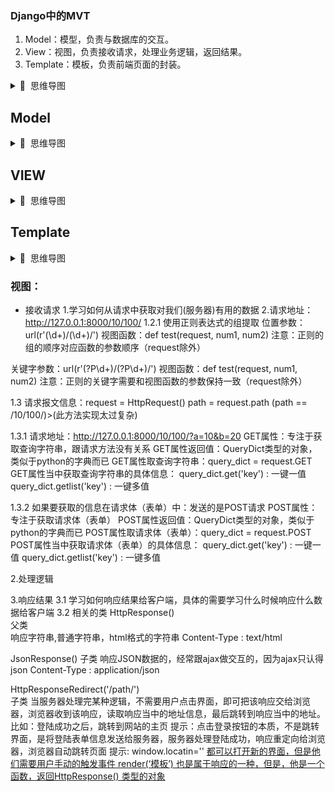 ### Django中的MVT

1. Model：模型，负责与数据库的交互。
2. View：视图，负责接收请求，处理业务逻辑，返回结果。
3. Template：模板，负责前端页面的封装。

<details>
<summary>📌&nbsp;&nbsp;思维导图</summary>
</br>

![MVT](/Note/Django/res/MVT.png)
</details>

## Model

<details>
<summary>📌&nbsp;&nbsp;思维导图</summary>
</br>

![Model](/Note/Django/res/Model.png)
</details>

## VIEW

<details>
<summary>📌&nbsp;&nbsp;思维导图</summary>
</br>

![View](/Note/Django/res/View.png)
</details>

## Template

<details>
<summary>📌&nbsp;&nbsp;思维导图</summary>
</br>

![Template](/Note/Django/res/Template.png)
</details>

### 视图：

- 接收请求
  1.学习如何从请求中获取对我们(服务器)有用的数据
  2.请求地址：http://127.0.0.1:8000/10/100/
  1.2.1 使用正则表达式的组提取
  		位置参数：url(r'(\d+)/(\d+)/')
  		视图函数：def test(request, num1, num2)
  		注意：正则的组的顺序对应函数的参数顺序（request除外）

关键字参数：url(r'(?P<num1>\d+)/(?P<num2>\d+)/')
			视图函数：def test(request, num1, num2)
			注意：正则的关键字需要和视图函数的参数保持一致（request除外）
	

1.3 请求报文信息：request = HttpRequest()
		path = request.path (path == /10/100/)>(此方法实现太过复杂)
	
1.3.1 请求地址：http://127.0.0.1:8000/10/100/?a=10&b=20
			GET属性：专注于获取查询字符串，跟请求方法没有关系
			GET属性返回值：QueryDict类型的对象，类似于python的字典而已
			GET属性取查询字符串：query_dict = request.GET
			GET属性当中获取查询字符串的具体信息：
				query_dict.get('key') : 一键一值
				query_dict.getlist('key') : 一键多值
	
1.3.2 如果要获取的信息在请求体（表单）中：发送的是POST请求
			POST属性：专注于获取请求体（表单）
			POST属性返回值：QueryDict类型的对象，类似于python的字典而已
			POST属性取请求体（表单）：query_dict = request.POST
			POST属性当中获取请求体（表单）的具体信息：
				query_dict.get('key') : 一键一值
				query_dict.getlist('key') : 一键多值

2.处理逻辑

3.响应结果
3.1 学习如何响应结果给客户端，具体的需要学习什么时候响应什么数据给客户端
3.2 相关的类
HttpResponse()   		
父类   
响应字符串,普通字符串，html格式的字符串
Content-Type : text/html
		
JsonResponse()
子类
响应JSON数据的，经常跟ajax做交互的，因为ajax只认得json
Content-Type : application/json

HttpResponseRedirect('/path/')  
子类
当服务器处理完某种逻辑，不需要用户点击界面，即可把该响应交给浏览器，浏览器收到该响应，读取响应当中的地址信息，最后跳转到响应当中的地址。
比如：登陆成功之后，跳转到网站的主页
提示：点击登录按钮的本质，不是跳转界面，是将登陆表单信息发送给服务器，服务器处理登陆成功，响应重定向给浏览器，浏览器自动跳转页面
提示: window.locatin=''  <a href=''> 都可以打开新的界面，但是他们需要用户手动的触发事件
render(‘模板’) 也是属于响应的一种，但是，他是一个函数，返回HttpResponse() 类型的对象